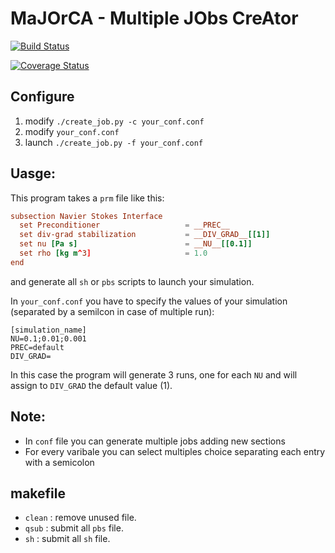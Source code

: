 # MaJOrCA - Multiple JObs CreAtor

[![Build Status](https://travis-ci.org/ESeNonFossiIo/MaJOrCA.svg?branch=master)](https://travis-ci.org/ESeNonFossiIo/MaJOrCA)

[![Coverage Status](https://coveralls.io/repos/github/ESeNonFossiIo/MaJOrCA/badge.svg?branch=master)](https://coveralls.io/github/ESeNonFossiIo/MaJOrCA?branch=master)


## Configure
1. modify `./create_job.py -c your_conf.conf`
2. modify `your_conf.conf`
3. launch `./create_job.py -f your_conf.conf`

## Uasge:

This program takes a `prm` file like this:

```conf
subsection Navier Stokes Interface  
  set Preconditioner                   = __PREC__
  set div-grad stabilization           = __DIV_GRAD__[[1]]
  set nu [Pa s]                        = __NU__[[0.1]]
  set rho [kg m^3]                     = 1.0
end
```

and generate all `sh` or `pbs` scripts to launch your simulation.

In `your_conf.conf` you have to specify the values of your simulation (separated by a semilcon in case of multiple run):
```
[simulation_name]
NU=0.1;0.01;0.001
PREC=default
DIV_GRAD=
```
In this case the program will generate 3 runs, one for each `NU` and will assign to `DIV_GRAD` the default value (1).

## Note:
- In `conf` file you can generate multiple jobs adding new sections
- For every varibale you can select multiples choice separating each entry with 
  a semicolon
  
## makefile
- `clean` : remove unused file.
- `qsub` :  submit all `pbs` file. 
- `sh` :  submit all `sh` file. 